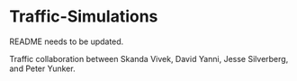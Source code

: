 # Traffic-Simulations

README needs to be updated. 

Traffic collaboration between Skanda Vivek, David Yanni, Jesse Silverberg, and Peter Yunker.
